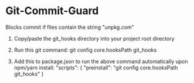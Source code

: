# Git-Commit-Guard

Blocks commit if files contain the string "unpkg.com"

1. Copy/paste the git_hooks directory into your project root directory

2. Run this git command:
git config core.hooksPath git_hooks

3. Add this to package.json to run the above command automatically upon npm/yarn install:
"scripts": {
    "preinstall": "git config core.hooksPath git_hooks"
}

